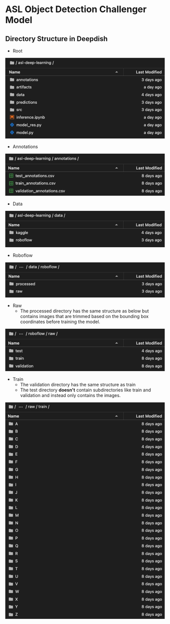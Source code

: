 # ASL Object Detection Challenger Model

## Directory Structure in Deepdish

- Root

![](./images/challenger-model.png)

- Annotations

![](./images/annotations.png)

- Data

![](./images/data.png)

- Roboflow

![](./images/roboflow.png)

- Raw
    - The processed directory has the same structure as below but contains images that are trimmed based on the bounding box coordinates before training the model. 

![](./images/raw.png)

- Train 
    - The validation directory has the same structure as train
    - The test directory **doesn't** contain subdirectories like train and validation and instead only contains the images.

![](./images/train.png)
